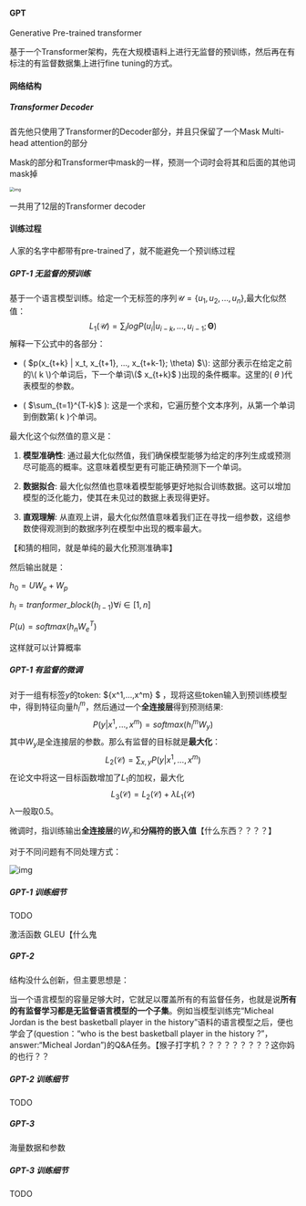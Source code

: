 #### GPT

Generative Pre-trained transformer

基于一个Transformer架构，先在大规模语料上进行无监督的预训练，然后再在有标注的有监督数据集上进行fine tuning的方式。



#### 网络结构

##### Transformer Decoder

首先他只使用了Transformer的Decoder部分，并且只保留了一个Mask Multi-head attention的部分

Mask的部分和Transformer中mask的一样，预测一个词时会将其和后面的其他词mask掉

<img src="https://pic3.zhimg.com/80/v2-3050466633b81cb3f48f9f66f01043d2_1440w.webp" alt="img" style="zoom:50%;" />

一共用了12层的Transformer decoder

#### 训练过程

人家的名字中都带有pre-trained了，就不能避免一个预训练过程

##### GPT-1 无监督的预训练

基于一个语言模型训练。给定一个无标签的序列$\mathcal U=\{u_1,u_2,...,u_n\}$,最大化似然值：
$$
L_1(\mathcal U) = \sum_i{logP(u_i|u_{i-k},...,u_{i-1};\boldsymbol{\Theta} )}
$$
解释一下公式中的各部分：

- \( $p(x_{t+k} | x_t, x_{t+1}, ..., x_{t+k-1}; \theta) $\): 这部分表示在给定之前的\( k \)个单词后，下一个单词\($ x_{t+k}$ \)出现的条件概率。这里的\( $\theta$ \)代表模型的参数。

- \( $\sum_{t=1}^{T-k}$ \): 这是一个求和，它遍历整个文本序列，从第一个单词到倒数第\( k \)个单词。

最大化这个似然值的意义是：

1. **模型准确性**: 通过最大化似然值，我们确保模型能够为给定的序列生成或预测尽可能高的概率。这意味着模型更有可能正确预测下一个单词。

2. **数据拟合**: 最大化似然值也意味着模型能够更好地拟合训练数据。这可以增加模型的泛化能力，使其在未见过的数据上表现得更好。

3. **直观理解**: 从直观上讲，最大化似然值意味着我们正在寻找一组参数，这组参数使得观测到的数据序列在模型中出现的概率最大。

【和猜的相同，就是单纯的最大化预测准确率】

然后输出就是：

$h_0 = UW_e+W_p$

$h_l = tranformer\_block(h_{l-1})\forall i \in [1,n]$

$P(u) = softmax(h_nW_e^T)$

这样就可以计算概率

##### GPT-1 有监督的微调

对于一组有标签$y$的token: $\{x^1,...,x^m\} $ ，现将这些token输入到预训练模型中，得到特征向量$h_l^m$，然后通过一个**全连接层**得到预测结果:
$$
P(y|x^1,...,x^m)=softmax(h_l^mW_y)
$$
其中$W_y$是全连接层的参数。那么有监督的目标就是**最大化**：
$$
L_2(\mathcal C) = \sum_{x,y}{P(y|x^1,...,x^m)}
$$
在论文中将这一目标函数增加了$L_1$的加权，最大化
$$
L_3(\mathcal C) = L_2(\mathcal C) +\lambda L_1(\mathcal C)
$$
λ一般取0.5。

微调时，指训练输出**全连接层**的$W_y$和**分隔符的嵌入值**【什么东西？？？？】

对于不同问题有不同处理方式：

![img](https://pic4.zhimg.com/80/v2-ec3f2132533559b7c054edbed946afbb_720w.webp)



##### GPT-1 训练细节

TODO

激活函数 GLEU【什么鬼



##### GPT-2

结构没什么创新，但主要思想是：

当一个语言模型的容量足够大时，它就足以覆盖所有的有监督任务，也就是说**所有的有监督学习都是无监督语言模型的一个子集**。例如当模型训练完“Micheal Jordan is the best basketball player in the history”语料的语言模型之后，便也学会了(question：“who is the best basketball player in the history ?”，answer:“Micheal Jordan”)的Q&A任务。【猴子打字机？？？？？？？？？这你妈的也行？？

##### GPT-2 训练细节

TODO



##### GPT-3 

海量数据和参数

##### GPT-3 训练细节

TODO

